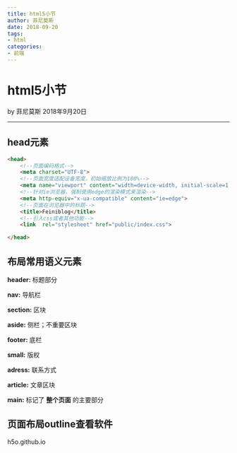 ```yaml
---
title: html5小节
author: 菲尼莫斯
date: 2018-09-20
tags:
- html
categories:
- 前端
---
```


# html5小节

by 菲尼莫斯  2018年9月20日

---

## head元素

```html
<head>
    <!--页面编码格式-->
    <meta charset="UTF-8">
    <!--页面宽度适配设备宽度，初始缩放比例为100%-->
    <meta name="viewport" content="width=device-width, initial-scale=1.0">
    <!--针对ie浏览器，强制使用edge的渲染模式来渲染-->
    <meta http-equiv="x-ua-compatible" content="ie=edge">
    <!--页面在浏览器中的标题-->
    <title>Feiniblog</title>
    <!--引入css或者其他功能-->
    <link  rel="stylesheet" href="public/index.css">

</head>

```

## 布局常用语义元素

**header:** 标题部分

**nav:** 导航栏

**section:** 区块

**aside:** 侧栏；不重要区块

**footer:** 底栏

**small:** 版权

**adress:** 联系方式

**article:** 文章区块

**main:** 标记了 **整个页面** 的主要部分

## 页面布局outline查看软件

h5o.github.io


